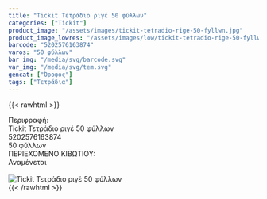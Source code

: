 ```yaml
---
title: "Tickit Τετράδιο ριγέ 50 φύλλων"
categories: ["Tickit"]
product_image: "/assets/images/tickit-tetradio-rige-50-fyllwn.jpg"
product_image_lowres: "/assets/images/low/tickit-tetradio-rige-50-fyllwn.jpg"
barcode: "5202576163874"
varos: "50 φύλλων"
bar_img: "/media/svg/barcode.svg"
var_img: "/media/svg/tem.svg"
gencat: ["Όροφος"]
tags: ["Τετράδια"]
---
```

{{< rawhtml >}}

<div class="sload713"><div class="product"><div id="sistatika">Περιφραφή:</div><div class="alltext">Tickit Τετράδιο ριγέ 50 φύλλων</div><div id="barcode"><div id="barimage1"></div><span id="bartext">5202576163874</span></div><div id="varos"><div id="temimg"></div><span id="varostext">50 φύλλων</span></div><div id="kivotio">ΠΕΡΙΕΧΟΜΕΝΟ ΚΙΒΩΤΙΟΥ:<br>Αναμένεται</div><br><div class="pimg"><img alt="Tickit Τετράδιο ριγέ 50 φύλλων" title="Tickit Τετράδιο ριγέ 50 φύλλων" src="/assets/images/tickit-tetradio-rige-50-fyllwn.jpg"></div></div></div>
{{< /rawhtml >}}


